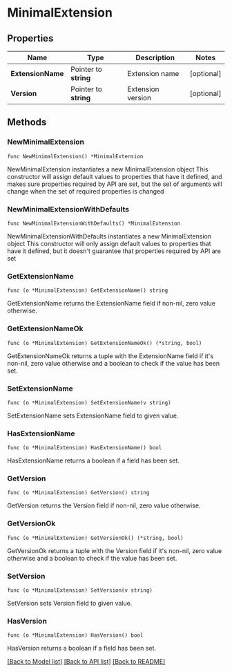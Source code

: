 # MinimalExtension

## Properties

Name | Type | Description | Notes
------------ | ------------- | ------------- | -------------
**ExtensionName** | Pointer to **string** | Extension name | [optional] 
**Version** | Pointer to **string** | Extension version | [optional] 

## Methods

### NewMinimalExtension

`func NewMinimalExtension() *MinimalExtension`

NewMinimalExtension instantiates a new MinimalExtension object
This constructor will assign default values to properties that have it defined,
and makes sure properties required by API are set, but the set of arguments
will change when the set of required properties is changed

### NewMinimalExtensionWithDefaults

`func NewMinimalExtensionWithDefaults() *MinimalExtension`

NewMinimalExtensionWithDefaults instantiates a new MinimalExtension object
This constructor will only assign default values to properties that have it defined,
but it doesn't guarantee that properties required by API are set

### GetExtensionName

`func (o *MinimalExtension) GetExtensionName() string`

GetExtensionName returns the ExtensionName field if non-nil, zero value otherwise.

### GetExtensionNameOk

`func (o *MinimalExtension) GetExtensionNameOk() (*string, bool)`

GetExtensionNameOk returns a tuple with the ExtensionName field if it's non-nil, zero value otherwise
and a boolean to check if the value has been set.

### SetExtensionName

`func (o *MinimalExtension) SetExtensionName(v string)`

SetExtensionName sets ExtensionName field to given value.

### HasExtensionName

`func (o *MinimalExtension) HasExtensionName() bool`

HasExtensionName returns a boolean if a field has been set.

### GetVersion

`func (o *MinimalExtension) GetVersion() string`

GetVersion returns the Version field if non-nil, zero value otherwise.

### GetVersionOk

`func (o *MinimalExtension) GetVersionOk() (*string, bool)`

GetVersionOk returns a tuple with the Version field if it's non-nil, zero value otherwise
and a boolean to check if the value has been set.

### SetVersion

`func (o *MinimalExtension) SetVersion(v string)`

SetVersion sets Version field to given value.

### HasVersion

`func (o *MinimalExtension) HasVersion() bool`

HasVersion returns a boolean if a field has been set.


[[Back to Model list]](../README.md#documentation-for-models) [[Back to API list]](../README.md#documentation-for-api-endpoints) [[Back to README]](../README.md)


